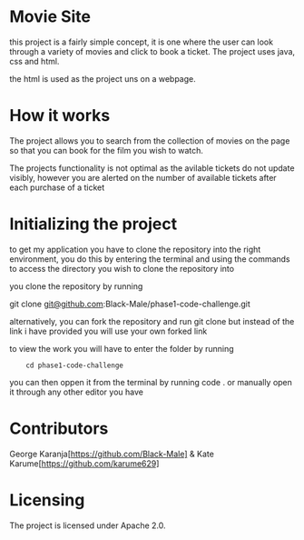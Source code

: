 # Movie Site
 this project is a fairly simple concept, it is one where the user can look through a variety of movies and click to book a ticket. The project uses java, css and html.

 the html is used as the project uns on a webpage.

# How it works
The project allows you to search from the collection of movies on the page so that you can book for the film you wish to watch.

The projects functionality is not optimal as the avilable tickets do not update visibly, however you are alerted on the number of available tickets after each purchase of a ticket

# Initializing the project
to get my application you have to clone the repository into the right environment, you do this by entering the terminal and using the commands to access the directory you wish to clone the repository into 

you clone the repository by running

git clone git@github.com:Black-Male/phase1-code-challenge.git 

alternatively, you can fork the repository and run git clone  but instead of the link i have provided you will use your own forked link

to view the work you will have to enter the folder by running 

        cd phase1-code-challenge

you can then oppen it from the terminal by running code . or manually open it through any other editor you have

# Contributors

George Karanja[https://github.com/Black-Male] & Kate Karume[https://github.com/karume629]

# Licensing
The project is licensed under Apache 2.0.

  